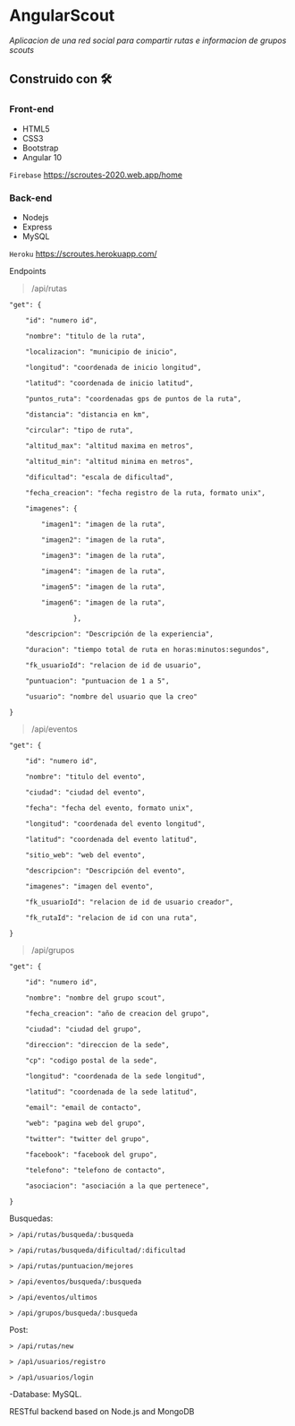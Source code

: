 # AngularScout

_Aplicacion de una red social para compartir rutas e informacion de grupos scouts_

## Construido con 🛠️

### Front-end

* HTML5
* CSS3
* Bootstrap
* Angular 10

`Firebase` https://scroutes-2020.web.app/home

### Back-end

* Nodejs
* Express
* MySQL

`Heroku` https://scroutes.herokuapp.com/

Endpoints

> /api/rutas

    "get": {

        "id": "numero id",
        
        "nombre": "titulo de la ruta",
        
        "localizacion": "municipio de inicio",
        
        "longitud": "coordenada de inicio longitud",
        
        "latitud": "coordenada de inicio latitud",
        
        "puntos_ruta": "coordenadas gps de puntos de la ruta",
        
        "distancia": "distancia en km",
        
        "circular": "tipo de ruta",
        
        "altitud_max": "altitud maxima en metros",
        
        "altitud_min": "altitud minima en metros",
        
        "dificultad": "escala de dificultad",
        
        "fecha_creacion": "fecha registro de la ruta, formato unix",
        
        "imagenes": {
        
            "imagen1": "imagen de la ruta",
            
            "imagen2": "imagen de la ruta",
            
            "imagen3": "imagen de la ruta",
            
            "imagen4": "imagen de la ruta",
            
            "imagen5": "imagen de la ruta",
            
            "imagen6": "imagen de la ruta",
            
                    },
                    
        "descripcion": "Descripción de la experiencia",
        
        "duracion": "tiempo total de ruta en horas:minutos:segundos",
        
        "fk_usuarioId": "relacion de id de usuario",
        
        "puntuacion": "puntuacion de 1 a 5",
        
        "usuario": "nombre del usuario que la creo"
        
    }


> /api/eventos

    "get": {

        "id": "numero id",
        
        "nombre": "titulo del evento",
        
        "ciudad": "ciudad del evento",
        
        "fecha": "fecha del evento, formato unix",
        
        "longitud": "coordenada del evento longitud",
        
        "latitud": "coordenada del evento latitud",
        
        "sitio_web": "web del evento",
        
        "descripcion": "Descripción del evento",

        "imagenes": "imagen del evento",
        
        "fk_usuarioId": "relacion de id de usuario creador",
        
        "fk_rutaId": "relacion de id con una ruta",
        
    }



> /api/grupos

    "get": {

        "id": "numero id",
        
        "nombre": "nombre del grupo scout",
        
        "fecha_creacion": "año de creacion del grupo",
        
        "ciudad": "ciudad del grupo",
        
        "direccion": "direccion de la sede",
        
        "cp": "codigo postal de la sede",
        
        "longitud": "coordenada de la sede longitud",
        
        "latitud": "coordenada de la sede latitud",
        
        "email": "email de contacto",

        "web": "pagina web del grupo",
        
        "twitter": "twitter del grupo",
        
        "facebook": "facebook del grupo",
        
        "telefono": "telefono de contacto",
        
        "asociacion": "asociación a la que pertenece",
        
    }
    
    
Busquedas:
    
    > /api/rutas/busqueda/:busqueda
    
    > /api/rutas/busqueda/dificultad/:dificultad
    
    > /api/rutas/puntuacion/mejores
    
    > /api/eventos/busqueda/:busqueda
    
    > /api/eventos/ultimos
    
    > /api/grupos/busqueda/:busqueda
    
Post:
    
    > /api/rutas/new
    
    > /apì/usuarios/registro
    
    > /apì/usuarios/login


-Database: MySQL.

RESTful backend based on Node.js and MongoDB

